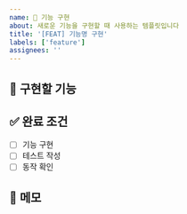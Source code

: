 ```yaml
---
name: 🚀 기능 구현
about: 새로운 기능을 구현할 때 사용하는 템플릿입니다
title: '[FEAT] 기능명 구현'
labels: ['feature']
assignees: ''
---
```


## 🎯 구현할 기능
<!-- 어떤 기능을 구현할지 간단히 설명해주세요 -->

## ✅ 완료 조건
- [ ] 기능 구현
- [ ] 테스트 작성
- [ ] 동작 확인

## 📝 메모
<!-- 구현할 때 참고할 내용이나 주의사항 -->
